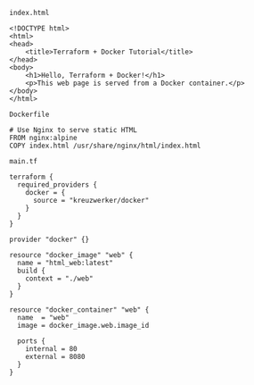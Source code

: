 ```index.html```
```
<!DOCTYPE html>
<html>
<head>
    <title>Terraform + Docker Tutorial</title>
</head>
<body>
    <h1>Hello, Terraform + Docker!</h1>
    <p>This web page is served from a Docker container.</p>
</body>
</html>
```

```Dockerfile```

```
# Use Nginx to serve static HTML
FROM nginx:alpine
COPY index.html /usr/share/nginx/html/index.html
```

```main.tf```
```
terraform {
  required_providers {
    docker = {
      source = "kreuzwerker/docker"
    }
  }
}

provider "docker" {}

resource "docker_image" "web" {
  name = "html_web:latest"
  build {
    context = "./web"
  }
}

resource "docker_container" "web" {
  name  = "web"
  image = docker_image.web.image_id

  ports {
    internal = 80
    external = 8080
  }
}

```

